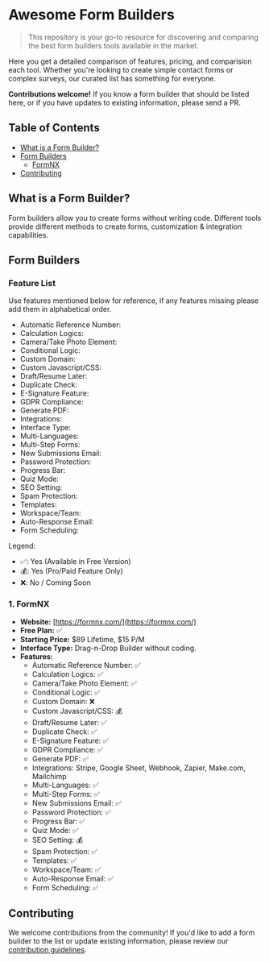 # Awesome Form Builders

> This repository is your go-to resource for discovering and comparing the best form builders tools available in the market.

Here you get a detailed comparison of features, pricing, and comparision each tool. Whether you're looking to create simple contact forms or complex surveys, our curated list has something for everyone.

**Contributions welcome!** If you know a form builder that should be listed here, or if you have updates to existing information, please send a PR.

## Table of Contents
- [What is a Form Builder?](#what-is-a-form-builder)
- [Form Builders](#form-builders)
  - [FormNX](#1-formnx)
- [Contributing](#contributing)

## What is a Form Builder?
Form builders allow you to create forms without writing code. Different tools provide different methods to create forms, customization & integration capabilities.

## Form Builders

### Feature List

Use features mentioned below for reference, if any features missing please add them in alphabetical order.

- Automatic Reference Number:
- Calculation Logics:
- Camera/Take Photo Element:
- Conditional Logic:
- Custom Domain:
- Custom Javascript/CSS:
- Draft/Resume Later:
- Duplicate Check:
- E-Signature Feature:
- GDPR Compliance:
- Generate PDF:
- Integrations:
- Interface Type:
- Multi-Languages:
- Multi-Step Forms:
- New Submissions Email:
- Password Protection:
- Progress Bar:
- Quiz Mode:
- SEO Setting:
- Spam Protection:
- Templates:
- Workspace/Team:
- Auto-Response Email:
- Form Scheduling:

Legend:
- ✅: Yes (Available in Free Version)
- 💰: Yes (Pro/Paid Feature Only)
- ❌: No / Coming Soon

### 1. FormNX

- **Website:** [https://formnx.com/](https://formnx.com/)
- **Free Plan:** ✅
- **Starting Price:** $89 Lifetime, $15 P/M
- **Interface Type:** Drag-n-Drop Builder without coding.
- **Features:**
  - Automatic Reference Number: ✅
  - Calculation Logics: ✅
  - Camera/Take Photo Element: ✅
  - Conditional Logic: ✅
  - Custom Domain: ❌
  - Custom Javascript/CSS: 💰
  - Draft/Resume Later: ✅
  - Duplicate Check: ✅
  - E-Signature Feature: ✅
  - GDPR Compliance: ✅
  - Generate PDF: ✅
  - Integrations: Stripe, Google Sheet, Webhook, Zapier, Make.com, Mailchimp
  - Multi-Languages: ✅
  - Multi-Step Forms: ✅
  - New Submissions Email: ✅
  - Password Protection: ✅
  - Progress Bar: ✅
  - Quiz Mode: ✅
  - SEO Setting: 💰
  - Spam Protection: ✅
  - Templates: ✅
  - Workspace/Team: ✅
  - Auto-Response Email: ✅
  - Form Scheduling: ✅


## Contributing

We welcome contributions from the community! If you'd like to add a form builder to the list or update existing information, please review our [contribution guidelines](CONTRIBUTING.md).
